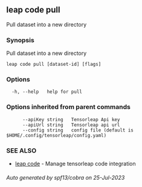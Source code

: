 ## leap code pull

Pull dataset into a new directory

### Synopsis

Pull dataset into a new directory

```
leap code pull [dataset-id] [flags]
```

### Options

```
  -h, --help   help for pull
```

### Options inherited from parent commands

```
      --apiKey string   Tensorleap Api key
      --apiUrl string   Tensorleap api url
      --config string   config file (default is $HOME/.config/tensorleap/config.yaml)
```

### SEE ALSO

* [leap code](leap_code.md)	 - Manage tensorleap code integration

###### Auto generated by spf13/cobra on 25-Jul-2023
